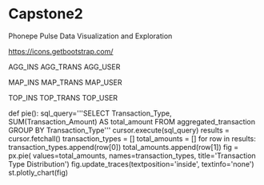 # Capstone2
Phonepe Pulse Data Visualization and Exploration

https://icons.getbootstrap.com/

AGG_INS
AGG_TRANS
AGG_USER

MAP_INS
MAP_TRANS
MAP_USER

TOP_INS
TOP_TRANS
TOP_USER

def pie():
    sql_query='''SELECT Transaction_Type, SUM(Transaction_Amount) AS total_amount 
    FROM aggregated_transaction 
    GROUP BY Transaction_Type'''
    cursor.execute(sql_query)
    results = cursor.fetchall()
    transaction_types = []
    total_amounts = []
    for row in results:
        transaction_types.append(row[0])
        total_amounts.append(row[1])
    fig = px.pie(
        values=total_amounts,
        names=transaction_types,
        title='Transaction Type Distribution')
    fig.update_traces(textposition='inside', textinfo='none')
    st.plotly_chart(fig)



